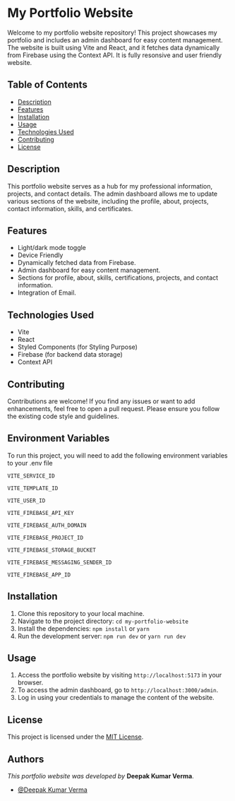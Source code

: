 
# My Portfolio Website

Welcome to my portfolio website repository! This project showcases my portfolio and includes an admin dashboard for easy content management. The website is built using Vite and React, and it fetches data dynamically from Firebase using the Context API. It is fully resonsive and user friendly website.


## Table of Contents
- [Description](#description)
- [Features](#features)
- [Installation](#installation)
- [Usage](#usage)
- [Technologies Used](#technologies-used)
- [Contributing](#contributing)
- [License](#license)

  
## Description

This portfolio website serves as a hub for my professional information, projects, and contact details. The admin dashboard allows me to update various sections of the website, including the profile, about, projects, contact information, skills, and certificates.

## Features

- Light/dark mode toggle
- Device Friendly
- Dynamically fetched data from Firebase.
- Admin dashboard for easy content management.
- Sections for profile, about, skills, certifications, projects, and contact information.
- Integration of Email.


## Technologies Used
- Vite
- React
- Styled Components (for Styling Purpose)
- Firebase (for backend data storage)
- Context API
  
## Contributing
Contributions are welcome! If you find any issues or want to add enhancements, feel free to open a pull request. Please ensure you follow the existing code style and guidelines.



## Environment Variables

To run this project, you will need to add the following environment variables to your .env file

`VITE_SERVICE_ID`

`VITE_TEMPLATE_ID`

`VITE_USER_ID`


`VITE_FIREBASE_API_KEY`

`VITE_FIREBASE_AUTH_DOMAIN`

`VITE_FIREBASE_PROJECT_ID`

`VITE_FIREBASE_STORAGE_BUCKET`

`VITE_FIREBASE_MESSAGING_SENDER_ID`

`VITE_FIREBASE_APP_ID`



## Installation
1. Clone this repository to your local machine.
2. Navigate to the project directory: `cd my-portfolio-website`
3. Install the dependencies: `npm install` or `yarn`
4. Run the development server: `npm run dev` or `yarn run dev`
    
## Usage
1. Access the portfolio website by visiting `http://localhost:5173` in your browser.
2. To access the admin dashboard, go to `http://localhost:3000/admin`.
3. Log in using your credentials to manage the content of the website.


## License
This project is licensed under the [MIT License](LICENSE).


## Authors

*This portfolio website was developed by* **Deepak Kumar Verma**.
- [@Deepak Kumar Verma](https://github.com/DeepakKumarVermaRamgarh)


